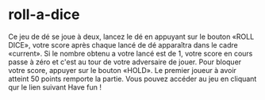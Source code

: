 # roll-a-dice
Ce jeu de dé se joue à deux, lancez le dé en appuyant sur le bouton «ROLL DICE», votre score après chaque lancé de dé apparaîtra dans le cadre «current». Si le nombre obtenu a votre lancé est de 1, votre score en cours passe à zéro et c'est au tour de votre adversaire de jouer.
Pour bloquer votre score, appuyer sur le bouton «HOLD».
Le premier joueur à avoir atteint 50 points remporte la partie.
Vous pouvez accéder au jeu en cliquant qur le lien suivant
Have fun ! 